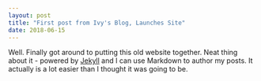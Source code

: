 ```yaml
---
layout: post
title: "First post from Ivy's Blog, Launches Site"
date: 2018-06-15
---
```


Well. Finally got around to putting this old website together. Neat thing about it - powered by [Jekyll](http://jekyllrb.com) and I can use Markdown to author my posts. It actually is a lot easier than I thought it was going to be.
